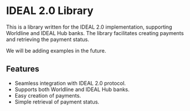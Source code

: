 # IDEAL 2.0 Library

This is a library written for the IDEAL 2.0 implementation, supporting Worldline and IDEAL Hub banks. The library facilitates creating payments and retrieving the payment status.

We will be adding examples in the future.

## Features

- Seamless integration with IDEAL 2.0 protocol.
- Supports both Worldline and IDEAL Hub banks.
- Easy creation of payments.
- Simple retrieval of payment status.
